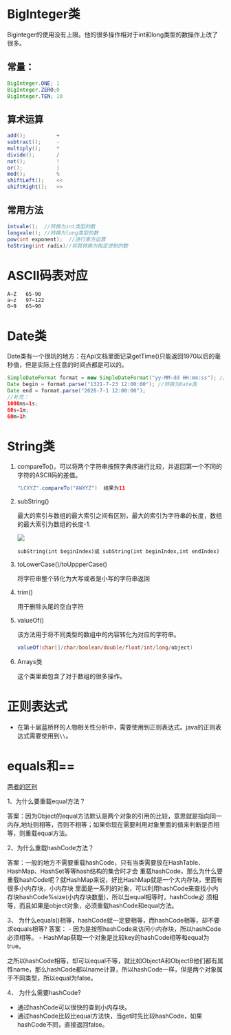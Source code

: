 # BigInteger类

Biginteger的使用没有上限。他的很多操作相对于int和long类型的数操作上改了很多。

## 常量：

```java
BigInteger.ONE; 1
BigInteger.ZERO;0
BigInteger.TEN; 10
```

## 算术运算

```java
add();			+
subtract();		-
multiply();		*
divide();		/
not();			!
or();			|
mod();			%
shiftLeft();	<<
shiftRight();	>>
```

## 常用方法

```java
intvale();	//转换为int类型的数
longvale(); //转换为long类型的数
pow(int exponent);  //进行乘方运算
toString(int radix)//将其转换为指定进制的数
```

# ASCII码表对应

```
A~Z   65-90
a~z	  97~122
0~9	  65~90
```

# Date类

Date类有一个很坑的地方：在Api文档里面记录getTime()只能返回1970以后的毫秒值，但是实际上任意的时间点都是可以的。

```java
SimpleDateFormat format = new SimpleDateFormat("yy-MM-dd HH:mm:ss"); //指定了日期的格式
Date begin = format.parse("1321-7-23 12:00:00"); //转换为Date类
Date end = format.parse("2020-7-1 12:00:00");
//补充：
1000ms=1s;
60s=1m;
60m=1h
```

# String类

1. compareTo()。可以将两个字符串按照字典序进行比较，并返回第一个不同的字符的ASCII码的差值。

   ```java
   "LCXYZ".compareTo("AWXYZ")  结果为11
   ```

2. subString()

   最大的索引与数组的最大索引之间有区别，最大的索引为字符串的长度，数组的最大索引为数组的长度-1.

   ![](https://www.runoob.com/wp-content/uploads/2016/05/java-substring-20201208.png)

   ```
   subString(int beginIndex)或 subString(int beginIndex,int endIndex)
   ```

3. toLowerCase()/toUppperCase()

   将字符串整个转化为大写或者是小写的字符串返回

4. trim()

   用于删除头尾的空白字符

5. valueOf()

   该方法用于将不同类型的数组中的内容转化为对应的字符串。

   ```java
   valueOf(char[]/char/boolean/double/float/int/long/object)
   ```

6. Arrays类

   这个类里面包含了对于数组的很多操作。

# 正则表达式

   - 在第十届蓝桥杯的人物相关性分析中，需要使用到正则表达式。java的正则表达式需要使用到`\\`。

# equals和==

[两者的区别](https://www.runoob.com/java/java-regular-expressions.html)

1、为什么要重载equal方法？

答案：因为Object的equal方法默认是两个对象的引用的比较，意思就是指向同一内存,地址则相等，否则不相等；如果你现在需要利用对象里面的值来判断是否相等，则重载equal方法。

2、为什么重载hashCode方法？

答案：一般的地方不需要重载hashCode，只有当类需要放在HashTable、HashMap、HashSet等等hash结构的集合时才会 重载hashCode，那么为什么要重载hashCode呢？就HashMap来说，好比HashMap就是一个大内存块，里面有很多小内存块，小内存块 里面是一系列的对象，可以利用hashCode来查找小内存块hashCode%size(小内存块数量)，所以当equal相等时，hashCode必 须相等，而且如果是object对象，必须重载hashCode和equal方法。

3、 为什么equals()相等，hashCode就一定要相等，而hashCode相等，却不要求equals相等?
答案：
\- 因为是按照hashCode来访问小内存块，所以hashCode必须相等。
\- HashMap获取一个对象是比较key的hashCode相等和equal为true。

之所以hashCode相等，却可以equal不等，就比如ObjectA和ObjectB他们都有属性name，那么hashCode都以name计算，所以hashCode一样，但是两个对象属于不同类型，所以equal为false。

4、 为什么需要hashCode?

- 通过hashCode可以很快的查到小内存块。
- 通过hashCode比较比equal方法快，当get时先比较hashCode，如果hashCode不同，直接返回false。